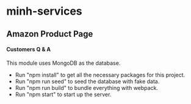 # minh-services

## Amazon Product Page

#### Customers Q & A

This module uses MongoDB as the database.

- Run "npm install" to get all the necessary packages for this project.
- Run "npm run seed" to seed the database with fake data.
- Run "npm run build" to bundle everything with webpack.
- Run "npm start" to start up the server.